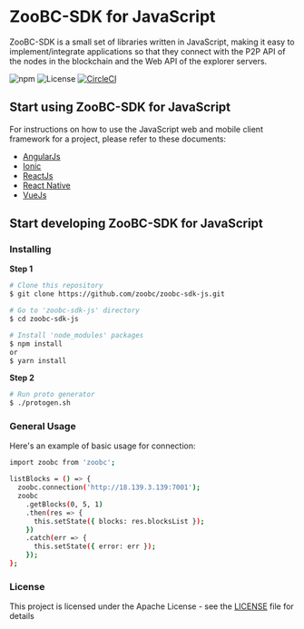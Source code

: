 # ZooBC-SDK for JavaScript

ZooBC-SDK is a small set of libraries written in JavaScript, making it easy to implement/integrate applications so that they connect with the P2P API of the nodes in the blockchain and the Web API of the explorer servers.

![npm](https://img.shields.io/npm/v/zoobc-sdk-js.svg)
![License](https://img.shields.io/badge/License-Apache%202.0-blue.svg)
[![CircleCI](https://circleci.com/gh/zoobc/zoobc-sdk-js.svg?style=svg&circle-token=8a1610a487c652b7165e501f7d4c814fe0e34e12)](https://circleci.com/gh/zoobc/zoobc-sdk-js)

## Start using ZooBC-SDK for JavaScript

For instructions on how to use the JavaScript web and mobile client framework for a project, please refer to these documents:

  * [AngularJs](examples/angular/README.md)
  * [Ionic](examples/ionic/README.md)
  * [ReactJs](examples/react/README.md)
  * [React Native](examples/reactnative/README.md)
  * [VueJs](examples/vue/README.md)

## Start developing ZooBC-SDK for JavaScript

### Installing

**Step 1**
```bash
# Clone this repository
$ git clone https://github.com/zoobc/zoobc-sdk-js.git

# Go to 'zoobc-sdk-js' directory
$ cd zoobc-sdk-js

# Install 'node_modules' packages
$ npm install
or
$ yarn install
```
**Step 2**
```bash
# Run proto generator
$ ./protogen.sh
```

### General Usage

Here's an example of basic usage for connection:
```bash
import zoobc from 'zoobc';

listBlocks = () => {
  zoobc.connection('http://18.139.3.139:7001');
  zoobc
    .getBlocks(0, 5, 1)
    .then(res => {
      this.setState({ blocks: res.blocksList });
    })
    .catch(err => {
      this.setState({ error: err });
    });
};
```

### License

This project is licensed under the Apache License - see the [LICENSE](LICENSE) file for details